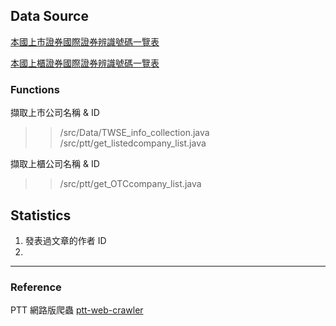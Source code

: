 

## Data Source
[本國上市證券國際證券辨識號碼一覽表](http://isin.twse.com.tw/isin/C_public.jsp?strMode=2) <br>


[本國上櫃證券國際證券辨識號碼一覽表](http://isin.twse.com.tw/isin/C_public.jsp?strMode=4)

### Functions






擷取上市公司名稱 & ID

>>/src/Data/TWSE\_info\_collection.java	<br> 
>>/src/ptt/get\_listedcompany\_list.java  <br>


擷取上櫃公司名稱 & ID

>>/src/ptt/get\_OTCcompany\_list.java  <br>


## Statistics


1) 發表過文章的作者 ID 
2) 



---

### Reference

PTT 網路版爬蟲
[ptt-web-crawler](https://github.com/jwlin/ptt-web-crawler#english_desc)

